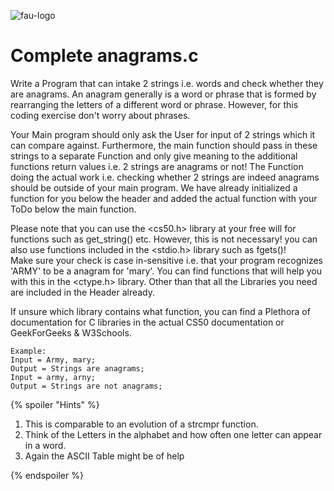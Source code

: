 ![fau-logo](https://www.fau.de/files/2016/02/fb-ww-logo-preview.jpg)
# Complete anagrams.c
Write a Program that can intake 2 strings i.e. words and check whether they are anagrams. An anagram generally is a word or phrase
 that is formed by rearranging the letters of a different word or phrase. However, for this coding exercise don't worry about phrases.

Your Main program should only ask the User for input of 2 strings which it can compare against. Furthermore, the main function should
pass in these strings to a separate Function and only give meaning to the additional functions return values i.e. 2 strings are anagrams or not!
The Function doing the actual work i.e. checking whether 2 strings are indeed anagrams should be outside of your main program. We have already
initialized a function for you below the header and added the actual function with your ToDo below the main function. 

Please note that you can use the <cs50.h> library at your free will for functions such as
get_string() etc. However, this is not necessary! you can also use functions included in the <stdio.h> library such as fgets()!  
Make sure your check is case in-sensitive i.e. that your program recognizes 'ARMY' to be a
anagram for 'mary'. You can find functions that will help you with this in the <ctype.h> library.
Other than that all the Libraries you need are included in the
Header already.


If unsure which library contains what function, you can find a 
Plethora of documentation for C libraries in the actual CS50 
documentation or GeekForGeeks & W3Schools.



~~~
Example: 
Input = Army, mary; 
Output = Strings are anagrams;
Input = army, arny;
Output = Strings are not anagrams;
~~~
{% spoiler "Hints" %}

1. This is comparable to an evolution of a strcmpr function.
2. Think of the Letters in the alphabet and how often one letter can appear in a word.
3. Again the ASCII Table might be of help

{% endspoiler %}

